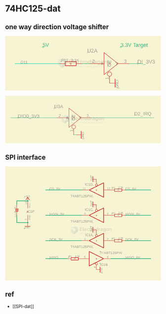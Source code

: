 
# 74HC125-dat


## one way direction voltage shifter 

![](2025-01-16-19-49-34.png)

![](2025-01-16-19-49-48.png)



## SPI interface 

![](2025-06-30-15-29-25.png)

## ref 

- [[SPI-dat]]